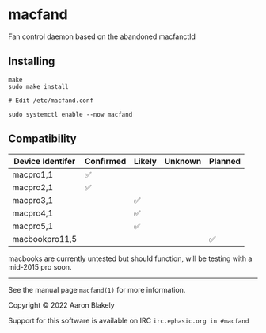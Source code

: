 # macfand 
Fan control daemon based on the abandoned macfanctld

## Installing
    make
    sudo make install
    
    # Edit /etc/macfand.conf
    
    sudo systemctl enable --now macfand


## Compatibility

| Device Identifer  | Confirmed | Likely    | Unknown | Planned |
|-------------------|-----------|-----------|---------|---------|
| macpro1,1         |✅          |           |         |         |
| macpro2,1         |✅          |           |         |         |
| macpro3,1         |           |✅          |         |         |
| macpro4,1         |           |✅          |         |         |
| macpro5,1         |           |✅          |         |         |
| macbookpro11,5    |           |           |         |✅        |

macbooks are currently untested but should function, will be testing with a mid-2015 pro soon.

---
See the manual page `macfand(1)` for more information.

Copyright &copy; 2022 Aaron Blakely


Support for this software is available on IRC `irc.ephasic.org in #macfand`